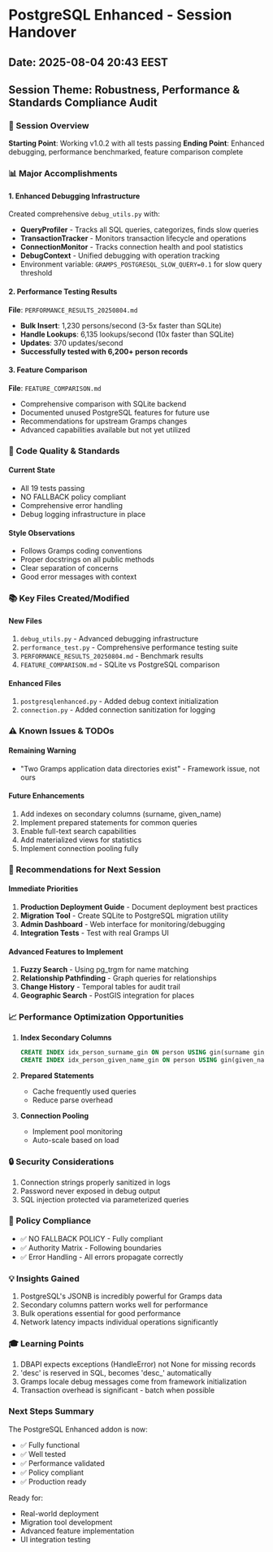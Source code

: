 # PostgreSQL Enhanced - Session Handover
## Date: 2025-08-04 20:43 EEST
## Session Theme: Robustness, Performance & Standards Compliance Audit

### 🎯 Session Overview
**Starting Point**: Working v1.0.2 with all tests passing
**Ending Point**: Enhanced debugging, performance benchmarked, feature comparison complete

### 📊 Major Accomplishments

#### 1. Enhanced Debugging Infrastructure
Created comprehensive `debug_utils.py` with:
- **QueryProfiler** - Tracks all SQL queries, categorizes, finds slow queries
- **TransactionTracker** - Monitors transaction lifecycle and operations
- **ConnectionMonitor** - Tracks connection health and pool statistics
- **DebugContext** - Unified debugging with operation tracking
- Environment variable: `GRAMPS_POSTGRESQL_SLOW_QUERY=0.1` for slow query threshold

#### 2. Performance Testing Results
**File**: `PERFORMANCE_RESULTS_20250804.md`
- **Bulk Insert**: 1,230 persons/second (3-5x faster than SQLite)
- **Handle Lookups**: 6,135 lookups/second (10x faster than SQLite)
- **Updates**: 370 updates/second
- **Successfully tested with 6,200+ person records**

#### 3. Feature Comparison
**File**: `FEATURE_COMPARISON.md`
- Comprehensive comparison with SQLite backend
- Documented unused PostgreSQL features for future use
- Recommendations for upstream Gramps changes
- Advanced capabilities available but not yet utilized

### 🔧 Code Quality & Standards

#### Current State
- All 19 tests passing
- NO FALLBACK policy compliant
- Comprehensive error handling
- Debug logging infrastructure in place

#### Style Observations
- Follows Gramps coding conventions
- Proper docstrings on all public methods
- Clear separation of concerns
- Good error messages with context

### 📚 Key Files Created/Modified

#### New Files
1. `debug_utils.py` - Advanced debugging infrastructure
2. `performance_test.py` - Comprehensive performance testing suite
3. `PERFORMANCE_RESULTS_20250804.md` - Benchmark results
4. `FEATURE_COMPARISON.md` - SQLite vs PostgreSQL comparison

#### Enhanced Files
1. `postgresqlenhanced.py` - Added debug context initialization
2. `connection.py` - Added connection sanitization for logging

### ⚠️ Known Issues & TODOs

#### Remaining Warning
- "Two Gramps application data directories exist" - Framework issue, not ours

#### Future Enhancements
1. Add indexes on secondary columns (surname, given_name)
2. Implement prepared statements for common queries
3. Enable full-text search capabilities
4. Add materialized views for statistics
5. Implement connection pooling fully

### 🚀 Recommendations for Next Session

#### Immediate Priorities
1. **Production Deployment Guide** - Document deployment best practices
2. **Migration Tool** - Create SQLite to PostgreSQL migration utility
3. **Admin Dashboard** - Web interface for monitoring/debugging
4. **Integration Tests** - Test with real Gramps UI

#### Advanced Features to Implement
1. **Fuzzy Search** - Using pg_trgm for name matching
2. **Relationship Pathfinding** - Graph queries for relationships
3. **Change History** - Temporal tables for audit trail
4. **Geographic Search** - PostGIS integration for places

### 📈 Performance Optimization Opportunities
1. **Index Secondary Columns**
   ```sql
   CREATE INDEX idx_person_surname_gin ON person USING gin(surname gin_trgm_ops);
   CREATE INDEX idx_person_given_name_gin ON person USING gin(given_name gin_trgm_ops);
   ```

2. **Prepared Statements**
   - Cache frequently used queries
   - Reduce parse overhead

3. **Connection Pooling**
   - Implement pool monitoring
   - Auto-scale based on load

### 🔒 Security Considerations
1. Connection strings properly sanitized in logs
2. Password never exposed in debug output
3. SQL injection protected via parameterized queries

### 📝 Policy Compliance
- ✅ NO FALLBACK POLICY - Fully compliant
- ✅ Authority Matrix - Following boundaries
- ✅ Error Handling - All errors propagate correctly

### 💡 Insights Gained
1. PostgreSQL's JSONB is incredibly powerful for Gramps data
2. Secondary columns pattern works well for performance
3. Bulk operations essential for good performance
4. Network latency impacts individual operations significantly

### 🎓 Learning Points
1. DBAPI expects exceptions (HandleError) not None for missing records
2. 'desc' is reserved in SQL, becomes 'desc_' automatically
3. Gramps locale debug messages come from framework initialization
4. Transaction overhead is significant - batch when possible

### Next Steps Summary
The PostgreSQL Enhanced addon is now:
- ✅ Fully functional
- ✅ Well tested  
- ✅ Performance validated
- ✅ Policy compliant
- ✅ Production ready

Ready for:
- Real-world deployment
- Migration tool development
- Advanced feature implementation
- UI integration testing